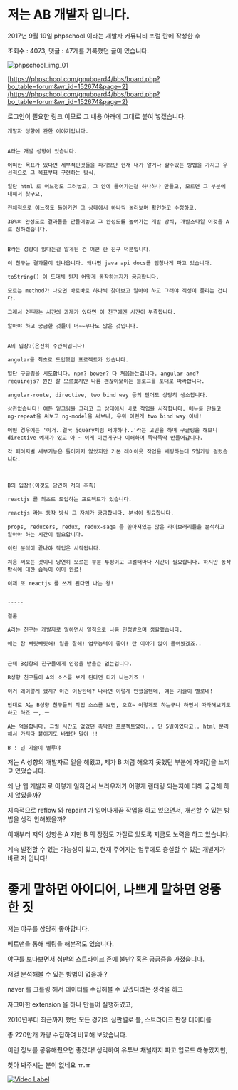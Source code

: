 # 저는 AB 개발자 입니다.
2017년 9월 19일 phpschool 이라는 개발자 커뮤니티 포럼 란에 작성한 후

조회수 : 4073, 댓글 : 47개를 기록했던 글이 있습니다.

![phpschool_img_01](https://user-images.githubusercontent.com/56210220/66379776-16c65e80-e9f1-11e9-8adb-baf1679652f4.png)


[https://phpschool.com/gnuboard4/bbs/board.php?bo_table=forum&wr_id=152674&page=2](https://phpschool.com/gnuboard4/bbs/board.php?bo_table=forum&wr_id=152674&page=2)

로그인이 필요한 링크 이므로 그 내용 아래에 그대로 붙여 넣겠습니다.


```
개발자 성향에 관한 이야기입니다.


A라는 개발 성향이 있습니다.

어떠한 목표가 있다면 세부적인것들을 파기보단 현재 내가 알거나 할수있는 방법을 가지고 우선적으로 그 목표부터 구현하는 방식,

일단 html 로 어느정도 그려놓고, 그 안에 들어가는걸 하나하나 만들고, 모르면 그 부분에 대해서 찾구요,

전체적으로 어느정도 돌아가면 그 상태에서 하나씩 눌러보며 확인하고 수정하고.

30%의 완성도로 결과물을 만들어놓고 그 완성도를 높여가는 개발 방식, 개발스타일 이것을 A로 칭하겠습니다.


B라는 성향이 있다는걸 알게된 건 어떤 한 친구 덕분입니다.

이 친구는 결과물이 안나옵니다. 왜냐면 java api docs를 엄청나게 파고 있습니다.

toString() 이 도대체 뭔지 어떻게 동작하는지가 궁금합니다.

모르는 method가 나오면 바로바로 하나씩 찾아보고 알아야 하고 그래야 직성이 풀리는 겁니다.

그래서 2주라는 시간의 과제가 있다면 이 친구에겐 시간이 부족합니다.

알아야 하고 궁금한 것들이 너~~무나도 많은 것입니다.


A의 입장?(온전히 주관적입니다)

angular를 최초로 도입했던 프로젝트가 있습니다.

일단 구글링을 시도합니다. npm? bower? 다 처음듣는겁니다. angular-amd? requirejs? 뭔진 잘 모르겠지만 나름 괜찮아보이는 블로그를 토대로 따라합니다.

angular-route, directive, two bind way 등의 단어도 상당히 생소합니다.

상관없습니다! 여튼 밑그림을 그리고 그 상태에서 바로 작업을 시작합니다. 메뉴를 만들고 ng-repeat을 써보고 ng-model을 써보니, 우워 이런게 two bind way 이네!

어떤 경우에는 '이거..결국 jquery처럼 써야하나..'라는 고민을 하며 구글링을 해보니 directive 예제가 있고 아 ~ 이게 이런거구나 이해하며 뚝딱뚝딱 만들어갑니다.

각 페이지별 세부기능은 들어가지 않았지만 기본 레이아웃 작업을 세팅하는데 5일가량 걸렸습니다.



B의 입장!(이것도 당연히 저의 추측)

reactjs 를 최초로 도입하는 프로젝트가 있습니다.

reactjs 라는 동작 방식 그 자체가 궁금합니다. 분석이 필요합니다.

props, reducers, redux, redux-saga 등 쏟아져있는 많은 라이브러리들을 분석하고 알아야 하는 시간이 필요합니다.

이런 분석이 끝나야 작업은 시작됩니다.

처음 써보는 것이니 당연히 모르는 부분 투성이고 그럴때마다 시간이 필요합니다. 하지만 동작방식에 대한 습득이 이미 완료!

이제 또 reactjs 를 쓰게 된다면 나는 왕!


-----

결론

A라는 친구는 개발자로 일하면서 일적으로 나름 인정받으며 생활했습니다.

얘는 참 빠릿빠릿해! 일을 잘해! 업무능력이 좋아! 란 이야기 많이 들어봤겠죠..


근데 B성향의 친구들에게 인정을 받을순 없는겁니다.

B성향 친구들이 A의 소스를 보게 된다면 티가 나는거죠 !

이거 왜이렇게 했지? 이건 이상한데? 나라면 이렇게 안했을텐데, 얘는 기술이 별로네!

반대로 A는 B성향 친구들의 작업 소스를 보면, 오호~ 이렇게도 하는구나 하면서 따라해보기도 하고 하죠 ㅡ,.ㅡ

A는 억울합니다. 그럴 시간도 없었던 촉박한 프로젝트였어... 단 5일이였다고.. html 분리해서 가져다 붙이기도 바빴단 말야 !!

B : 넌 기술이 별루야
```

저는 A 성향의 개발자로 일을 해왔고, 제가 B 처럼 해오지 못했던 부분에 자괴감을 느끼고 있었습니다.

왜 난 웹 개발자로 이렇게 일하면서 브라우저가 어떻게 랜더링 되는지에 대해 궁금해 하지 않았을까?

지속적으로 reflow 와 repaint 가 일어나게끔 작업을 하고 있으면서, 개선할 수 있는 방법을 생각 안해봤을까?

이때부터 저의 성향은 A 지만 B 의 장점도 가질로 있도록 지금도 노력을 하고 있습니다.

계속 발전할 수 있는 가능성이 있고, 현재 주어지는 업무에도 충실할 수 있는 개발자가 바로 저 입니다!


# 좋게 말하면 아이디어, 나쁘게 말하면 엉뚱한 짓

저는 야구를 상당히 좋아합니다.

베트맨을 통해 베팅을 해본적도 있습니다.

야구를 보다보면서 심판의 스트라이크 존에 불만? 혹은 궁금증을 가졌습니다.

저걸 분석해볼 수 있는 방법이 없을까 ?

naver 를 크롤링 해서 데이터를 수집해볼 수 있겠다라는 생각을 하고

자그마한 extension 을 하나 만들어 실행하였고,

2010년부터 최근까지 했던 모든 경기의 심판별로 볼, 스트라이크 판정 데이터를

총 220만개 가량 수집하여 비교해 보았습니다.

이런 정보를 공유해줬으면 좋겠다! 생각하여 유투브 채널까지 파고 업로드 해놓았지만,

찾아 봐주시는 분이 없네요 ㅠ.ㅠ

[![Video Label](http://img.youtube.com/vi/uLR1RNqJ1Mw/0.jpg)](https://www.youtube.com/watch?v=fQVe-lgpFdc)